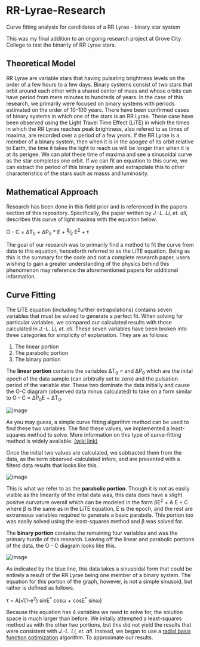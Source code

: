 # RR-Lyrae-Research
Curve fitting analysis for candidates of a RR Lyrae - binary star system

This was my final addition to an ongoing research project at Grove City College to test the binarity of RR Lyrae stars.

## Theoretical Model
RR Lyrae are variable stars that having pulsating brightness levels on the order of a few hours to a few days. Binary systems consist of two stars that orbit around each other with a shared center of mass and whose orbits can have period from mere minutes to hundreds of years. In the case of this research, we primarily were focused on binary systems with periods estimated on the order of 10-100 years. There have been confirmed cases of binary systems in which one of the stars is an RR Lyrae. These case have been observed using the Light Travel Time Effect (LiTE) in which the times in which the RR Lyrae reaches peak brightness, also refered to as times of maxima, are recorded over a period of a few years. If the RR Lyrae is a member of a binary system, then when it is in the apogee of its orbit relative to Earth, the time it takes the light to reach us will be longer than when it is at its perigee. We can plot these time of maxima and see a sinusoidal curve as the star completes one orbit. If we can fit an equation to this curve, we can extract the period of this binary system and extrapolate this to other characteristics of the stars such as masss and luminosity.

## Mathematical Approach
Research has been done in this field prior and is referenced in the papers section of this repository. Specifically, the paper written by *J.-L. Li, et. all*, describes this curve of light maxima with the equation below. 

O - C = &Delta;T<sub>0</sub> + &Delta;P<sub>0</sub> * E + <sup>&beta;</sup>&frasl;<sub>2</sub> E<sup>2</sup> + &tau;

The goal of our research was to primarily find a method to fit the curve from data to this equation, henceforth referred to as the LiTE equation. Being as this is the summary for the code and not a complete research paper, users wishing to gain a greater understanding of the physics behind this phenomenon may reference the aforementioned papers for additional information.

## Curve Fitting
The LiTE equation (including further extrapolations) contains seven variables that must be solved to generate a perfect fit. When solving for particular variables, we compared our calculated results with those calculated in *J.-L. Li, et. all*. These seven variables have been broken into three categories for simplicity of explanation. They are as follows:
1. The linear portion
2. The parabolic portion
3. The binary portion

The **linear portion** contains the variables &Delta;T<sub>0</sub> = and &Delta;P<sub>0</sub> which are the inital epoch of the data sample (can arbitraily set to zero) and the pulsation period of the variable star. These two dominate the data initially and cause the O-C diagram (observed data minus calculated) to take on a form similar to
O - C = &Delta;P<sub>0</sub>E + &Delta;T<sub>0</sub>. 

![image](https://user-images.githubusercontent.com/38231105/144331624-67a7af48-1e86-4360-8fbb-e92014aac2d3.png)

As you may guess, a simple curve fitting algorithm method can be used to find these two variables. The find these values, we implemented a least-squares method to solve. More information on this type of curve-fitting method is widely available. <a href=https://en.wikipedia.org/wiki/Least_squares>(wiki link)</a>

Once the initial two values are calculated, we subtracted them from the data, as the term observed-calculated infers, and are presented with a filterd data results that looks like this.

![image](https://user-images.githubusercontent.com/38231105/144332174-406f7b5f-776f-4acf-a818-f068abd42149.png)

This is what we refer to as the **parabolic portion**. Though it is not as easily visible as the linearity of the inital data was, this data does have a slight positve curvature overall which can be modeled in the form &beta;E<sup>2</sup> + A E + C where &beta; is the same as in the LiTE equation, E is the epoch, and the rest are extraneous variables required to generate a basic parabola. This portion too was easily solved using the least-squares method and &beta; was solved for.

The **binary portion** contains the remaining four variables and was the primary hurdle of this research. Leaving off the linear and parabolic portions of the data, the O - C diagram looks like this.

![image](https://user-images.githubusercontent.com/38231105/144333497-20faa85d-0606-4f0c-99cc-f7fbedf06642.png)

As indicated by the blue line, this data takes a sinusoidal form that could be entirely a result of the RR Lyrae being one member of a binary system. The equation for this portion of the graph, however, is not a simple sinusoid, but rather is defined as follows.

&tau; = A\[&radic;(1-e<sup>2</sup>) sinE<sup>\*</sup> cos&omega; + cosE<sup>\*</sup> sin&omega;\]

Because this equation has 4 variables we need to solve for, the solution space is much larger than before. We initally attempted a least-squares method as with the other two portions, but this did not yield the results that were consistent with *J.-L. Li, et. all.* Instead, we began to use a <a href=https://en.wikipedia.org/wiki/Radial_basis_function>radial basis function optimization</a> algorithm. To approximate our results.

